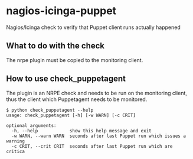 # nagios-icinga-puppet
Nagios/Icinga check to verify that Puppet client runs actually happened

## What to do with the check
The nrpe plugin must be copied to the monitoring client.

## How to use check_puppetagent
The plugin is an NRPE check and needs to be run on the monitoring client, thus the client which Puppetagent needs to be monitored.
```
$ python check_puppetagent --help
usage: check_puppetagent [-h] [-w WARN] [-c CRIT]

optional arguments:
  -h, --help            show this help message and exit
  -w WARN, --warn WARN  seconds after last Puppet run which issues a warning
  -c CRIT, --crit CRIT  seconds after last Puppet run which are critica
  ```
